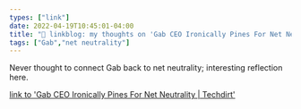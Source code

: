```yaml
---
types: ["link"]
date: 2022-04-19T10:45:01-04:00
title: "🔗 linkblog: my thoughts on 'Gab CEO Ironically Pines For Net Neutrality | Techdirt'"
tags: ["Gab","net neutrality"]
---
```

Never thought to connect Gab back to net neutrality; interesting reflection here.
 
[link to 'Gab CEO Ironically Pines For Net Neutrality | Techdirt'](https://www.techdirt.com/2022/04/19/gab-ceo-ironically-pines-for-net-neutrality/)
